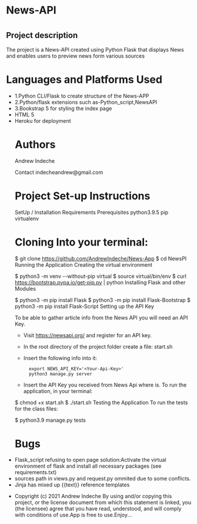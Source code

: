    <body>
    <h1>News-API<h1>
     <h2>Project description</h2>
  <p> The project is a News-API created using Python Flask that displays News and enables users to preview news form various sources</p>
     </div>
     </div>
         </ul>
    <h1>Languages and Platforms Used</h1>
    <ul>
    <li>1.Python CLI/Flask to create structure of the News-APP </li>
    <li>2.Python/flask extensions such as-Python_script,NewsAPI </li>
    <li>3.Bookstrap 5 for styling the index page </li>
    <li>HTML 5</li>
    <li>Heroku for deployment</li>
    </div>
    </div>
    <h1> Authors</h1>
    <p>Andrew Indeche</p>
    <p>Contact indecheandrew@gmail.com</p>
    </div>
    </div>
    <h1>Project Set-up Instructions</h1>
     SetUp / Installation Requirements
Prerequisites
python3.9.5
pip
virtualenv

<h1>Cloning Into your terminal:</h1>

  $ git clone https://github.com/AndrewIndeche/News-App
  $ cd NewsPI
Running the Application
Creating the virtual environment

  $ python3 -m venv --without-pip virtual
  $ source virtual/bin/env
  $ curl https://bootstrap.pypa.io/get-pip.py | python
Installing Flask and other Modules

  $ python3 -m pip install Flask
  $ python3 -m pip install Flask-Bootstrap
  $ python3 -m pip install Flask-Script
Setting up the API Key

  To be able to gather article info from the News API you will need an API Key.

  * Visit https://newsapi.org/ and register for an API key.
  * In the root directory of the project folder create a file: start.sh
  * Insert the following info into it:

          export NEWS_API_KEY='<Your-Api-Key>'
          python3 manage.py server

  * Insert the API Key you received from News Api where <Your-Api-Key> is.
To run the application, in your terminal:

  $ chmod +x start.sh
  $ ./start.sh
Testing the Application
To run the tests for the class files:

  $ python3.9 manage.py tests
     <h1>Bugs</h1>
     <li>Flask_script refusing to open page solution:Activate the virtual environment of flask and install all necessary packages (see requirements.txt)</li>
     <li>sources path in views.py and request.py ommited due to some conflicts.</li>
     <li>Jinja has mixed up {{text}} reference templates<li>
   </div>
     </div>
      Copyright (c) 2021 Andrew Indeche
   By using and/or copying this project, or the license document from which this statement is linked, you (the licensee) agree that you have read, understood, and will comply with conditions of use.App is free to use.Enjoy...
